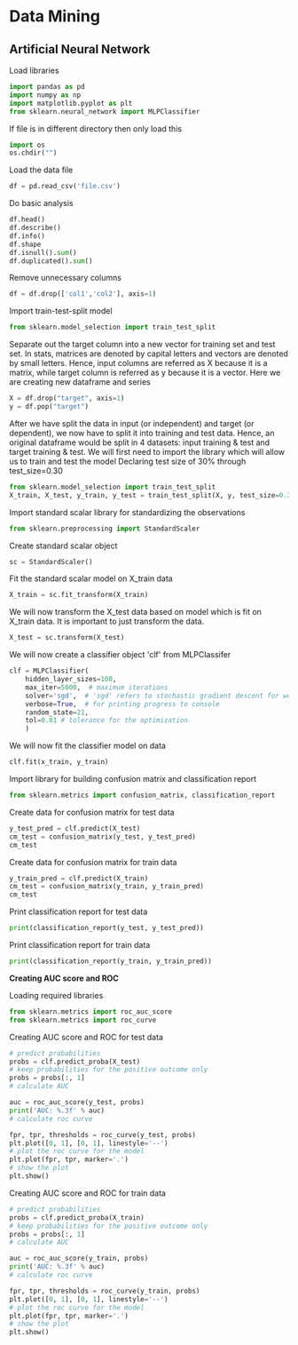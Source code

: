# Data Mining

## Artificial Neural Network 

Load libraries

```python
import pandas as pd
import numpy as np
import matplotlib.pyplot as plt
from sklearn.neural_network import MLPClassifier
```

If file is in different directory then only load this

```python
import os
os.chdir("")
```

Load the data file

```python
df = pd.read_csv('file.csv')
```

Do basic analysis

```python
df.head()
df.describe() 
df.info()
df.shape
df.isnull().sum()
df.duplicated().sum()
```

Remove unnecessary columns

```python
df = df.drop(['col1','col2'], axis=1)
```

Import train-test-split model

```python
from sklearn.model_selection import train_test_split
```

Separate out the target column into a new vector for training set and test set. In stats, matrices are denoted by capital letters and vectors are denoted by small letters. Hence, input columns are referred as X because it is a matrix, while target column is referred as y because it is a vector. Here we are creating new dataframe and series

```python
X = df.drop("target", axis=1)
y = df.pop("target")
```

After we have split the data in input (or independent) and target (or dependent), we now have to split it into training and test data. Hence, an original dataframe would be split in 4 datasets: input training & test and target training & test. We will first need to import the library which will allow us to train and test the model Declaring test size of 30% through test_size=0.30

```python
from sklearn.model_selection import train_test_split
X_train, X_test, y_train, y_test = train_test_split(X, y, test_size=0.30, random_state=123)
```

Import standard scalar library for standardizing the observations

```python
from sklearn.preprocessing import StandardScaler
```

Create standard scalar object

```python
sc = StandardScaler()
```

Fit the standard scalar model on X_train data

```python
X_train = sc.fit_transform(X_train)
```

We will now transform the X_test data based on model which is fit on X_train data. It is important to just transform the data. 

```python
X_test = sc.transform(X_test)
```

We will now create a classifier object 'clf' from MLPClassifer

```python
clf = MLPClassifier(
    hidden_layer_sizes=100, 
    max_iter=5000,  # maximum iterations
    solver='sgd',  # 'sgd' refers to stochastic gradient descent for weight optimization
    verbose=True,  # for printing progress to console
    random_state=21,
    tol=0.01 # tolerance for the optimization
    )
```

We will now fit the classifier model on data

```python
clf.fit(x_train, y_train)
```

Import library for building confusion matrix and classification report

```python
from sklearn.metrics import confusion_matrix, classification_report
```

Create data for confusion matrix for test data

```python
y_test_pred = clf.predict(X_test)
cm_test = confusion_matrix(y_test, y_test_pred)
cm_test
```

Create data for confusion matrix for train data

```python
y_train_pred = clf.predict(X_train)
cm_test = confusion_matrix(y_train, y_train_pred)
cm_test
```

Print classification report for test data

```python
print(classification_report(y_test, y_test_pred))
```

Print classification report for train data

```python
print(classification_report(y_train, y_train_pred))
```

**Creating AUC score and ROC**

Loading required libraries

```python
from sklearn.metrics import roc_auc_score
from sklearn.metrics import roc_curve
```

Creating AUC score and ROC for test data

```python
# predict probabilities
probs = clf.predict_proba(X_test)
# keep probabilities for the positive outcome only
probs = probs[:, 1]
# calculate AUC

auc = roc_auc_score(y_test, probs)
print('AUC: %.3f' % auc)
# calculate roc curve

fpr, tpr, thresholds = roc_curve(y_test, probs)
plt.plot([0, 1], [0, 1], linestyle='--')
# plot the roc curve for the model
plt.plot(fpr, tpr, marker='.')
# show the plot
plt.show()
```

Creating AUC score and ROC for train data

```python
# predict probabilities
probs = clf.predict_proba(X_train)
# keep probabilities for the positive outcome only
probs = probs[:, 1]
# calculate AUC

auc = roc_auc_score(y_train, probs)
print('AUC: %.3f' % auc)
# calculate roc curve

fpr, tpr, thresholds = roc_curve(y_train, probs)
plt.plot([0, 1], [0, 1], linestyle='--')
# plot the roc curve for the model
plt.plot(fpr, tpr, marker='.')
# show the plot
plt.show()
```

















